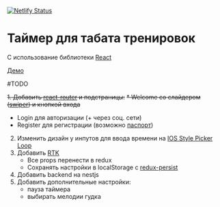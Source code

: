 [![Netlify Status](https://api.netlify.com/api/v1/badges/58a3a327-b925-4657-a84c-fea2f31f7e37/deploy-status)](https://app.netlify.com/sites/react-tabata-timer/deploys)
# Таймер для табата тренировок
C использование библиотеки [React](https://react.dev/)

[Демо](http://tabata-timer.ru/)

#TODO

~~1. Добавить [react-router](https://reactrouter.com/en/main) и подстраницы:~~
   ~~* Welcome со слайдером ([swiper](https://github.com/nolimits4web/Swiper)) и кнопкой входа~~
   * Login для авторизации (+ через соц. сети)
   * Register для регистрации (возможно [паспорт](https://www.passportjs.org/))

2. Изменить дизайн у инпутов для ввода времени на [IOS Style Picker Loop](https://www.embla-carousel.com/examples/predefined/#ios-style-picker-loop)
3. Добавить [RTK](https://redux-toolkit.js.org/)
   * Все props перенести в redux
   * Сохранять настройки в localStorage с [redux-persist](https://github.com/rt2zz/redux-persist)
4. Добавить backend на nestjs
5. Добавить дополнительные настройки:
   * пауза таймера
   * выбирать мелодии гудка
